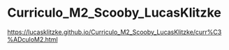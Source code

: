 # Curriculo_M2_Scooby_LucasKlitzke
https://lucasklitzke.github.io/Curriculo_M2_Scooby_LucasKlitzke/curr%C3%ADculoM2.html
